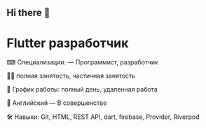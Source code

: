 ## Hi there 👋

# Flutter разработчик
⌨ Специализации: — Программист, разработчик

👨‍💼 полная занятость, частичная занятость 

💼 График работы: полный день, удаленная работа

💬 Английский — В совершенстве 

🛠️ Навыки: Git, HTML, REST API, dart, firebase, Provider, Riverpod
